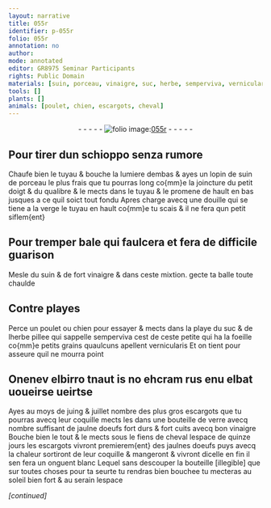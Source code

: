 ```yaml
---
layout: narrative
title: 055r
identifier: p-055r
folio: 055r
annotation: no
author:
mode: annotated
editor: GR8975 Seminar Participants
rights: Public Domain
materials: [suin, porceau, vinaigre, suc, herbe, semperviva, vernicularis, verre, jaulne doeufs, fiens de cheval, jaulnes doeufs]
tools: []
plants: []
animals: [poulet, chien, escargots, cheval]
---
```


<div class="folio" align="center">- - - - - <a href="http://gallica.bnf.fr/ark:/12148/btv1b9059316c/f115.item" target="_blank"><img src="https://cu-mkp.github.io/2017-workshop-edition/assets/photo-icon.png" alt="folio image: " style="display:inline-block; margin-bottom:-3px;"/>055r</a> - - - - - </div>    

## Pour tirer dun schioppo senza rumore

 
Chaufe bien le tuyau & bouche la lumiere dembas & ayes un lopin de <span class="m">suin</span> de <span class="m">porceau</span> le plus frais que tu pourras long co{mm}e la joincture du petit doigt & du qualibre & le mects dans le tuyau & le promene de hault en bas jusques a ce quil soict tout fondu Apres charge avecq une douille qui se tiene a la verge le tuyau en hault co{mm}e tu scais & il ne fera qun petit siflem{ent}
    

## Pour tremper bale qui faulcera et fera de difficile guarison

 
Mesle du <span class="m">suin</span> & de fort <span class="m">vinaigre</span> & dans ceste mixtion. gecte ta balle toute chaulde
    

## Contre playes

 
Perce un <span class="al">poulet</span> ou <span class="al">chien</span> pour essayer & mects dans la playe du <span class="m">suc</span> & de l<span class="m">herbe</span> pillee qui sappelle <span class="m">semperviva</span> cest de ceste petite qui ha la foeille co{mm}e petits grains quaulcuns apellent <span class="m">vernicularis</span> Et on tient pour asseure quil ne mourra point
    

## Onenev elbirro tnaut is no ehcram rus enu elbat uoueirse ueirtse

 
Ayes au moys de juing & juillet nombre des plus gros <span class="al">escargots</span> que tu pourras avecq leur coquille mects les dans une bouteille de <span class="m">verre</span> avecq nombre suffisant de <span class="m">jaulne doeufs</span> fort durs & fort cuits avecq bon <span class="m">vinaigre</span> Bouche bien le tout & le mects sous le <span class="m">fiens de <span class="al">cheval</span></span> lespace de quinze jours les <span class="al">escargots</span> vivront premierem{ent} des <span class="m">jaulnes doeufs</span> puys avecq la chaleur sortiront de leur coquille & mangeront & vivront dicelle en fin il sen fera un onguent blanc Lequel sans descouper la bouteille [illegible] que sur toutes choses pour ta seurte tu rendras bien bouchee tu mecteras au soleil bien fort & au serain lespace
 
*[continued]*
 